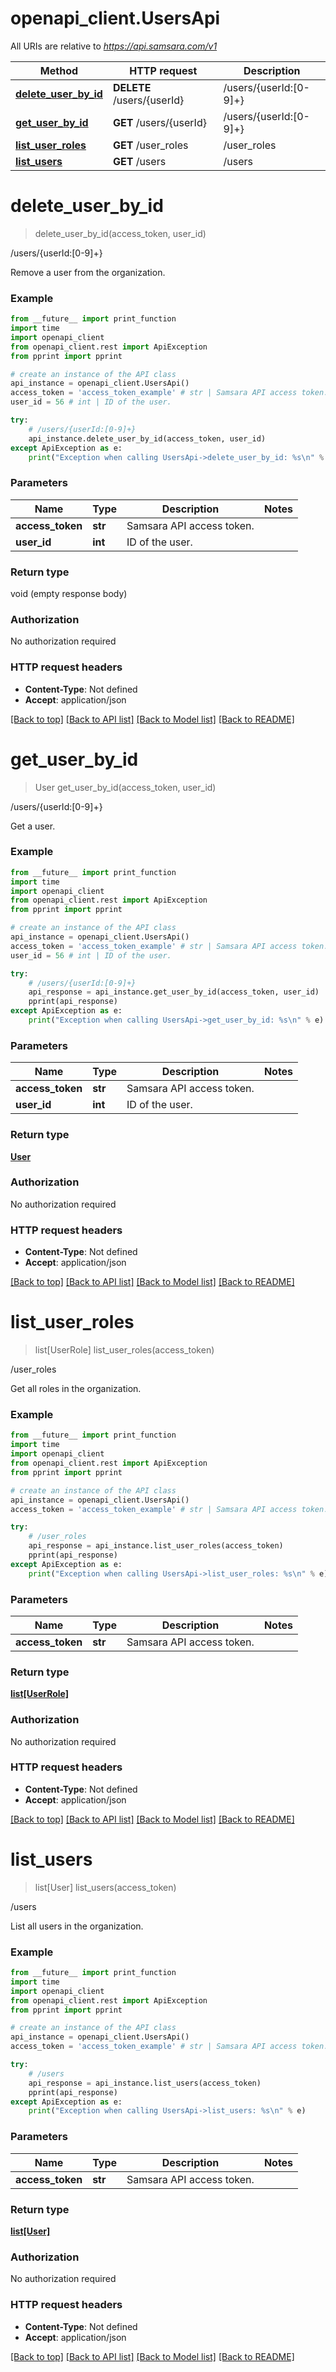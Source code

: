 # openapi_client.UsersApi

All URIs are relative to *https://api.samsara.com/v1*

Method | HTTP request | Description
------------- | ------------- | -------------
[**delete_user_by_id**](UsersApi.md#delete_user_by_id) | **DELETE** /users/{userId} | /users/{userId:[0-9]+}
[**get_user_by_id**](UsersApi.md#get_user_by_id) | **GET** /users/{userId} | /users/{userId:[0-9]+}
[**list_user_roles**](UsersApi.md#list_user_roles) | **GET** /user_roles | /user_roles
[**list_users**](UsersApi.md#list_users) | **GET** /users | /users


# **delete_user_by_id**
> delete_user_by_id(access_token, user_id)

/users/{userId:[0-9]+}

Remove a user from the organization.

### Example

```python
from __future__ import print_function
import time
import openapi_client
from openapi_client.rest import ApiException
from pprint import pprint

# create an instance of the API class
api_instance = openapi_client.UsersApi()
access_token = 'access_token_example' # str | Samsara API access token.
user_id = 56 # int | ID of the user.

try:
    # /users/{userId:[0-9]+}
    api_instance.delete_user_by_id(access_token, user_id)
except ApiException as e:
    print("Exception when calling UsersApi->delete_user_by_id: %s\n" % e)
```

### Parameters

Name | Type | Description  | Notes
------------- | ------------- | ------------- | -------------
 **access_token** | **str**| Samsara API access token. | 
 **user_id** | **int**| ID of the user. | 

### Return type

void (empty response body)

### Authorization

No authorization required

### HTTP request headers

 - **Content-Type**: Not defined
 - **Accept**: application/json

[[Back to top]](#) [[Back to API list]](../README.md#documentation-for-api-endpoints) [[Back to Model list]](../README.md#documentation-for-models) [[Back to README]](../README.md)

# **get_user_by_id**
> User get_user_by_id(access_token, user_id)

/users/{userId:[0-9]+}

Get a user.

### Example

```python
from __future__ import print_function
import time
import openapi_client
from openapi_client.rest import ApiException
from pprint import pprint

# create an instance of the API class
api_instance = openapi_client.UsersApi()
access_token = 'access_token_example' # str | Samsara API access token.
user_id = 56 # int | ID of the user.

try:
    # /users/{userId:[0-9]+}
    api_response = api_instance.get_user_by_id(access_token, user_id)
    pprint(api_response)
except ApiException as e:
    print("Exception when calling UsersApi->get_user_by_id: %s\n" % e)
```

### Parameters

Name | Type | Description  | Notes
------------- | ------------- | ------------- | -------------
 **access_token** | **str**| Samsara API access token. | 
 **user_id** | **int**| ID of the user. | 

### Return type

[**User**](User.md)

### Authorization

No authorization required

### HTTP request headers

 - **Content-Type**: Not defined
 - **Accept**: application/json

[[Back to top]](#) [[Back to API list]](../README.md#documentation-for-api-endpoints) [[Back to Model list]](../README.md#documentation-for-models) [[Back to README]](../README.md)

# **list_user_roles**
> list[UserRole] list_user_roles(access_token)

/user_roles

Get all roles in the organization.

### Example

```python
from __future__ import print_function
import time
import openapi_client
from openapi_client.rest import ApiException
from pprint import pprint

# create an instance of the API class
api_instance = openapi_client.UsersApi()
access_token = 'access_token_example' # str | Samsara API access token.

try:
    # /user_roles
    api_response = api_instance.list_user_roles(access_token)
    pprint(api_response)
except ApiException as e:
    print("Exception when calling UsersApi->list_user_roles: %s\n" % e)
```

### Parameters

Name | Type | Description  | Notes
------------- | ------------- | ------------- | -------------
 **access_token** | **str**| Samsara API access token. | 

### Return type

[**list[UserRole]**](UserRole.md)

### Authorization

No authorization required

### HTTP request headers

 - **Content-Type**: Not defined
 - **Accept**: application/json

[[Back to top]](#) [[Back to API list]](../README.md#documentation-for-api-endpoints) [[Back to Model list]](../README.md#documentation-for-models) [[Back to README]](../README.md)

# **list_users**
> list[User] list_users(access_token)

/users

List all users in the organization.

### Example

```python
from __future__ import print_function
import time
import openapi_client
from openapi_client.rest import ApiException
from pprint import pprint

# create an instance of the API class
api_instance = openapi_client.UsersApi()
access_token = 'access_token_example' # str | Samsara API access token.

try:
    # /users
    api_response = api_instance.list_users(access_token)
    pprint(api_response)
except ApiException as e:
    print("Exception when calling UsersApi->list_users: %s\n" % e)
```

### Parameters

Name | Type | Description  | Notes
------------- | ------------- | ------------- | -------------
 **access_token** | **str**| Samsara API access token. | 

### Return type

[**list[User]**](User.md)

### Authorization

No authorization required

### HTTP request headers

 - **Content-Type**: Not defined
 - **Accept**: application/json

[[Back to top]](#) [[Back to API list]](../README.md#documentation-for-api-endpoints) [[Back to Model list]](../README.md#documentation-for-models) [[Back to README]](../README.md)

